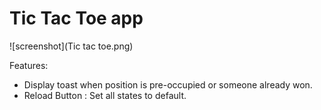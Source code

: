 # Tic Tac Toe app

![screenshot](Tic tac toe.png)

Features:
* Display toast when position is pre-occupied or someone already won.
* Reload Button : Set all states to default.
